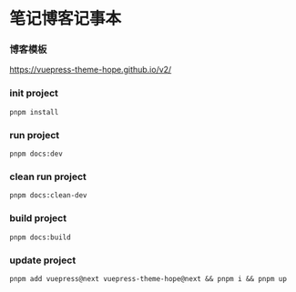 # 笔记博客记事本

### 博客模板
https://vuepress-theme-hope.github.io/v2/

### init project
```shell
pnpm install
```

### run project
```shell
pnpm docs:dev
```

### clean run project
```shell
pnpm docs:clean-dev
```

### build project
```shell
pnpm docs:build
```

### update project
```shell
pnpm add vuepress@next vuepress-theme-hope@next && pnpm i && pnpm up
```



